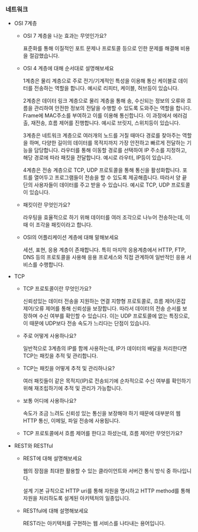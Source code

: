 ### 네트워크

- OSI 7계층
    - OSI 7 계층을 나눈 효과는 무엇인가요?
        
        표준화를 통해 이질적인 포트 문제나 프로토콜 등으로 인한 문제를 해결해 비용을 절감했습니다.
        
    - OSI 4 계층에 대해 순서대로 설명해보세요
        
        1계층은 물리 계층으로 주로 전기/기계적인 특성을 이용해 통신 케이블로 데이터를 전송하는 역할을 합니다. 예시로 리피터, 케이블, 허브등이 있습니다.
        
        2계층은 데이터 링크 계층으로 물리 계층을 통해 송, 수신되는 정보의 오류와 흐름을 관리하여 안전한 정보의 전달을 수행할 수 있도록 도와주는 역할을 합니다. Frame에 MAC주소를 부여하고 이를 이용해 통신합니다. 이 과정에서 에러검출, 재전송, 흐름 제어를 진행합니다. 예시로 브릿지, 스위치등이 있습니다.
        
        3계층은 네트워크 계층으로 여러개의 노드를 거칠 때마다 경로를 찾아주는 역할을 하며, 다양한 길이의 데이터를 목적지까지 가장 안전하고 빠르게 전달하는 기능을 담당합니다. 라우터를 통해 이동할 경로를 선택하여 IP 주소를 지정하고, 해당 경로에 따라 패킷을 전달합니다. 예시로 라우터, IP등이 있습니다.
        
        4계층은 전송 계층으로 TCP, UDP 프로토콜을 통해 통신을 활성화합니다. 포트를 열어두고 프로그램들이 전송을 할 수 있도록 제공해줍니다. 따라서 양 끝 단의 사용자들이 데이터를 주고 받을 수 있습니다. 예시로 TCP, UDP 프로토콜이 있습니다.
        
    - 패킷이란 무엇인가요?
        
        라우팅을 효율적으로 하기 위해 데이터를 여러 조각으로 나누어 전송하는데, 이때 이 조각을 패킷이라고 합니다.
        
    - OSI의 어플리케이션 계층에 대해 말해보세요
        
        세션, 표현, 응용 계층이 존재합니다. 특히 마지막 응용계층에서 HTTP, FTP, DNS 등의 프로토콜을 사용해 응용 프로세스와 직접 관계하여 일반적인 응용 서비스를 수행합니다.
        
- TCP
    - TCP 프로토콜이란 무엇인가요?
        
        신뢰성있는 데이터 전송을 지원하는 연결 지향형 프로토콜로, 흐름 제어/혼잡 제어/오류 제어를 통해 신뢰성을 보장합니다. 따라서 데이터의 전송 순서를 보장하며 수신 여부를 확인할 수 있습니다. 이는 UDP 프로토콜에 없는 특징으로, 이 때문에 UDP보다 전송 속도가 느리다는 단점이 있습니다.
        
    - 주로 어떻게 사용하나요?
        
        일반적으로 3계층의 IP를 함께 사용하는데, IP가 데이터의 배달을 처리한다면 TCP는 패킷을 추적 및 관리합니다.
        
    - TCP는 패킷을 어떻게 추적 및 관리하나요?
        
        여러 패킷들이 같은 목적지(IP)로 전송되기에 순차적으로 수신 여부를 확인하기 위해 재조립하기에 추적 및 관리가 가능합니다. 
        
    - 보통 어디에 사용하나요?
        
        속도가 조금 느려도 신뢰성 있는 통신을 보장해야 하기 때문에 대부분의 웹 HTTP 통신, 이메일, 파일 전송에 사용됩니다.
        
    - TCP 프로토콜에서 흐름 제어를 한다고 하셨는데, 흐름 제어란 무엇인가요?
        
        
- REST와 RESTful
    - REST에 대해 설명해보세요
        
        웹의 장점을 최대한 활용할 수 있는 클라이언트와 서버간 통식 방식 중 하나입니다.  
        
        설계 기본 규칙으로 HTTP uri를 통해 자원을 명시하고 HTTP method를 통해 자원을 처리하도록 설계된 아키텍처의 일종입니다.
        
    - RESTful에 대해 설명해보세요
        
        REST라는 아키텍처를 구현하는 웹 서비스를 나타내는 용어입니다.
